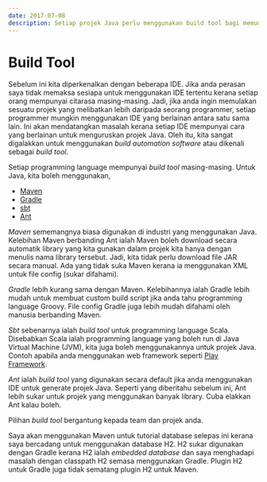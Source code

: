 ```yaml
---
date: 2017-07-08
description: Setiap projek Java perlu menggunakan build tool bagi memudahkan deployment . Kita lihat pilihan build tool yang boleh kita gunakan dalam Java.
---
```


# Build Tool

Sebelum ini kita diperkenalkan dengan beberapa IDE. Jika anda perasan saya tidak
memaksa sesiapa untuk menggunakan IDE tertentu kerana setiap orang mempunyai
citarasa masing-masing. Jadi, jika anda ingin memulakan sesuatu projek yang
melibatkan lebih daripada seorang programmer, setiap programmer mungkin
menggunakan IDE yang berlainan antara satu sama lain. Ini akan mendatangkan
masalah kerana setiap IDE mempunyai cara yang berlainan untuk menguruskan
projek Java. Oleh itu, kita sangat digalakkan untuk menggunakan *build
automation software* atau dikenali sebagai _build tool_.

Setiap programming language mempunyai _build tool_ masing-masing. Untuk Java,
kita boleh menggunakan,

* [Maven](https://maven.apache.org)
* [Gradle](https://gradle.org)
* [sbt](http://www.scala-sbt.org)
* [Ant](http://ant.apache.org)

*Maven* sememangnya biasa digunakan di industri yang menggunakan Java. Kelebihan
Maven berbanding Ant ialah Maven boleh download secara automatik library
yang kita gunakan dalam projek kita hanya dengan menulis nama library tersebut.
Jadi, kita tidak perlu download file JAR secara manual. Ada yang tidak suka
Maven kerana ia menggunakan XML untuk file config (sukar difahami).

*Gradle* lebih kurang sama dengan Maven. Kelebihannya ialah Gradle lebih mudah
untuk membuat custom build script jika anda tahu programming language Groovy.
File config Gradle juga lebih mudah difahami oleh manusia berbanding Maven.

*Sbt* sebenarnya ialah _build tool_ untuk programming language Scala. Disebabkan
Scala ialah programming language yang boleh run di Java Virtual Machine (JVM),
kita juga boleh menggunakannya untuk projek Java. Contoh apabila anda
menggunakan web framework seperti [Play Framework](https://www.playframework.com).

*Ant* ialah _build tool_ yang digunakan secara default jika anda menggunakan IDE
untuk generate projek Java. Seperti yang diberitahu sebelum ini, Ant lebih sukar
untuk projek yang menggunakan banyak library. Cuba elakkan Ant kalau boleh.

Pilihan _build tool_ bergantung kepada team dan projek anda.

Saya akan menggunakan Maven untuk tutorial database selepas ini kerana saya
bercadang untuk menggunakan database H2. H2 sukar digunakan dengan Gradle
kerana H2 ialah _embedded database_ dan saya menghadapi masalah dengan
classpath H2 semasa menggunakan Gradle. Plugin H2 untuk Gradle juga tidak
sematang plugin H2 untuk Maven.
